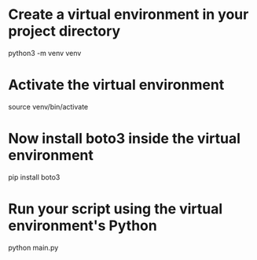 # Create a virtual environment in your project directory

python3 -m venv venv

# Activate the virtual environment

source venv/bin/activate

# Now install boto3 inside the virtual environment

pip install boto3

# Run your script using the virtual environment's Python

python main.py
